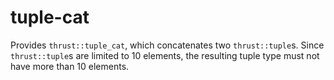 tuple-cat
=========
Provides `thrust::tuple_cat`, which concatenates two `thrust::tuple`s.
Since `thrust::tuple`s are limited to 10 elements, the resulting tuple type
must not have more than 10 elements.